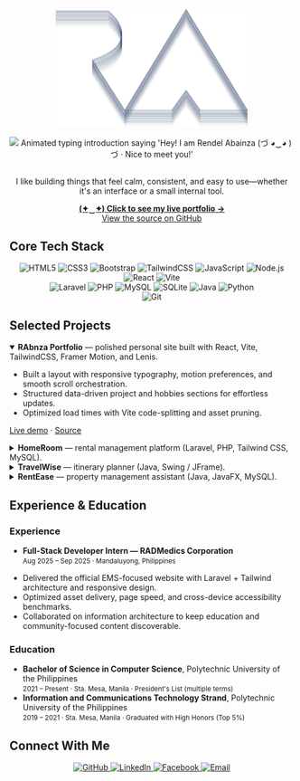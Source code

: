 <p align="center">
    <picture>
        <source media="(prefers-color-scheme: dark)" srcset="./readme/assets/images/main-logo-dark.svg" />
        <source media="(prefers-color-scheme: light)" srcset="./readme/assets/images/main-logo-light.svg" />
        <img src="./readme/assets/images/main-logo-light.svg" alt="Outlined RA monogram" width="340" />
    </picture>
</p>

<p align="center">
    <picture>
        <source media="(prefers-color-scheme: dark)" srcset="https://readme-typing-svg.herokuapp.com?font=Montserrat&weight=500&size=35&pause=1500&color=F0F0F1&center=true&vCenter=true&width=700&height=35&lines=Hey!+I+am+Rendel+Abainza+(%E3%81%A5+%E2%97%95%E2%80%BF%E2%97%95+)%E3%81%A5;Nice+to+meet+you!" />
        <source media="(prefers-color-scheme: light)" srcset="https://readme-typing-svg.herokuapp.com?font=Montserrat&weight=500&size=35&pause=1500&color=0B0B0B&center=true&vCenter=true&width=700&height=35&lines=Hey!+I+am+Rendel+Abainza+(%E3%81%A5+%E2%97%95%E2%80%BF%E2%97%95+)%E3%81%A5;Nice+to+meet+you!" />
        <img src="https://readme-typing-svg.herokuapp.com?font=Montserrat&weight=500&size=35&pause=1500&color=0B0B0B&center=true&vCenter=true&width=700&height=100&lines=Hey!+I+am+Rendel+Abainza+(%E3%81%A5+%E2%97%95%E2%80%BF%E2%97%95+)%E3%81%A5;Nice+to+meet+you!" alt="Animated typing introduction saying 'Hey! I am Rendel Abainza (づ ◕‿◕ )づ · Nice to meet you!'" />
    </picture>
</p>

##

<p align="center">
     I like building things that feel calm, consistent, and easy to use—whether it's an interface or a small internal tool.
</p>

<p align="center">
    <a href="https://rabnza-portfolio.vercel.app" target="_blank" rel="noopener noreferrer"><strong>(✦‿✦) Click to see my live portfolio →</strong></a><br />
    <a href="https://github.com/RAbnza/rabnza-portfolio" target="_blank" rel="noopener noreferrer">View the source on GitHub</a>
</p>

## Core Tech Stack

<div align="center">
    <img src="https://img.shields.io/badge/HTML5-E34F26?style=for-the-badge&amp;logo=html5&amp;logoColor=white" alt="HTML5" />
    <img src="https://img.shields.io/badge/CSS3-1572B6?style=for-the-badge&amp;logo=css3&amp;logoColor=white" alt="CSS3" />
    <img src="https://img.shields.io/badge/Bootstrap-7952B3?style=for-the-badge&amp;logo=bootstrap&amp;logoColor=white" alt="Bootstrap" />
    <img src="https://img.shields.io/badge/TailwindCSS-06B6D4?style=for-the-badge&amp;logo=tailwindcss&amp;logoColor=white" alt="TailwindCSS" />
    <img src="https://img.shields.io/badge/JavaScript-F7DF1E?style=for-the-badge&amp;logo=javascript&amp;logoColor=000000" alt="JavaScript" />
    <img src="https://img.shields.io/badge/Node.js-339933?style=for-the-badge&amp;logo=node.js&amp;logoColor=white" alt="Node.js" />
    <img src="https://img.shields.io/badge/React-20232A?style=for-the-badge&amp;logo=react&amp;logoColor=61DAFB" alt="React" />
    <img src="https://img.shields.io/badge/Vite-646CFF?style=for-the-badge&amp;logo=vite&amp;logoColor=white" alt="Vite" />
</div>

<div align="center">
    <img src="https://img.shields.io/badge/Laravel-FF2D20?style=for-the-badge&amp;logo=laravel&amp;logoColor=white" alt="Laravel" />
    <img src="https://img.shields.io/badge/PHP-777BB4?style=for-the-badge&amp;logo=php&amp;logoColor=white" alt="PHP" />
    <img src="https://img.shields.io/badge/MySQL-4479A1?style=for-the-badge&amp;logo=mysql&amp;logoColor=white" alt="MySQL" />
    <img src="https://img.shields.io/badge/SQLite-003B57?style=for-the-badge&amp;logo=sqlite&amp;logoColor=white" alt="SQLite" />
    <img src="https://img.shields.io/badge/Java-007396?style=for-the-badge&amp;logo=openjdk&amp;logoColor=white" alt="Java" />
    <img src="https://img.shields.io/badge/Python-3776AB?style=for-the-badge&amp;logo=python&amp;logoColor=white" alt="Python" />
</div>

<div align="center">
    <img src="https://img.shields.io/badge/Git-F05032?style=for-the-badge&amp;logo=git&amp;logoColor=white" alt="Git" />
</div>

## Selected Projects

<details open>
    <summary><strong>RAbnza Portfolio</strong> — polished personal site built with React, Vite, TailwindCSS, Framer Motion, and Lenis.</summary>
    <ul>
        <li>Built a layout with responsive typography, motion preferences, and smooth scroll orchestration.</li>
        <li>Structured data-driven project and hobbies sections for effortless updates.</li>
        <li>Optimized load times with Vite code-splitting and asset pruning.</li>
    </ul>
    <p>
        <a href="https://rabnza-portfolio.vercel.app" target="_blank" rel="noopener noreferrer">Live demo</a>
        ·
        <a href="https://github.com/RAbnza/rabnza-portfolio" target="_blank" rel="noopener noreferrer">Source</a>
    </p>
</details>

<details>
    <summary><strong>HomeRoom</strong> — rental management platform (Laravel, PHP, Tailwind CSS, MySQL).</summary>
    <ul>
        <li>Led a 5-person team to streamline landlord and tenant workflows.</li>
        <li>Implemented automated dues tracking, reminders, and tenant summaries.</li>
    </ul>
    <p>
        <a href="https://github.com/COMP-016-Web-Development-Group-1/HomeRoom" target="_blank" rel="noopener noreferrer">Source</a>
    </p>
</details>

<details>
    <summary><strong>TravelWise</strong> — itinerary planner (Java, Swing / JFrame).</summary>
    <ul>
        <li>Implemented Branch and Bound knapsack + Boyer–Moore algorithms to optimize trip plans.</li>
        <li>Delivered a guided UI for destination, activity, and budget selection.</li>
    </ul>
    <p>
        <a href="https://github.com/RAbnza/TravelWise" target="_blank" rel="noopener noreferrer">Source</a>
    </p>
</details>

<details>
    <summary><strong>RentEase</strong> — property management assistant (Java, JavaFX, MySQL).</summary>
    <ul>
        <li>Automated rent and utility calculations, vacancy tracking, and digital receipts for landlords.</li>
        <li>Integrated secure database access with real-time notification hooks.</li>
    </ul>
    <p>
        <a href="https://github.com/LesterOsana18/RentEase-Application" target="_blank" rel="noopener noreferrer">Source</a>
    </p>
</details>

## Experience & Education

### Experience

- <strong>Full-Stack Developer Intern — RADMedics Corporation</strong><br />
<small>Aug 2025 – Sep 2025 · Mandaluyong, Philippines</small>
<ul>
    <li>Delivered the official EMS-focused website with Laravel + Tailwind architecture and responsive design.</li>
    <li>Optimized asset delivery, page speed, and cross-device accessibility benchmarks.</li>
    <li>Collaborated on information architecture to keep education and community-focused content discoverable.</li>
</ul>

### Education

- <strong>Bachelor of Science in Computer Science</strong>, Polytechnic University of the Philippines<br />
  <small>2021 – Present · Sta. Mesa, Manila · President's List (multiple terms)</small>
- <strong>Information and Communications Technology Strand</strong>, Polytechnic University of the Philippines<br />
  <small>2019 – 2021 · Sta. Mesa, Manila · Graduated with High Honors (Top 5%)</small>

## Connect With Me 

<div align="center">
    <a href="https://github.com/RAbnza" target="_blank" rel="noopener noreferrer">
        <img src="https://img.shields.io/badge/GitHub-181717?style=for-the-badge&amp;logo=github&amp;logoColor=white" alt="GitHub" />
    </a>
    <a href="https://www.linkedin.com/in/rendel-abainza/" target="_blank" rel="noopener noreferrer">
        <img src="https://img.shields.io/badge/LinkedIn-0A66C2?style=for-the-badge&amp;logo=linkedin&amp;logoColor=white" alt="LinkedIn" />
    </a>
    <a href="https://www.facebook.com/RendelAbainza" target="_blank" rel="noopener noreferrer">
        <img src="https://img.shields.io/badge/Facebook-0866FF?style=for-the-badge&amp;logo=facebook&amp;logoColor=white" alt="Facebook" />
    </a>
    <a href="mailto:abainzarendel11@gmail.com">
        <img src="https://img.shields.io/badge/Email-D14836?style=for-the-badge&amp;logo=gmail&amp;logoColor=white" alt="Email" />
    </a>
</div>
